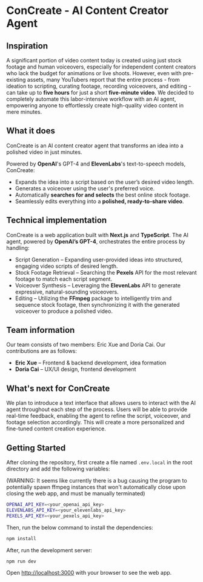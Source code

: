 # ConCreate - AI Content Creator Agent

## Inspiration
A significant portion of video content today is created using just stock footage and human voiceovers, especially for independent content creators who lack the budget for animations or live shoots. However, even with pre-existing assets, many YouTubers report that the entire process - from ideation to scripting, curating footage, recording voiceovers, and editing - can take up to **five hours** for just a short **five-minute video**. We decided to completely automate this labor-intensive workflow with an AI agent, empowering anyone to effortlessly create high-quality video content in mere minutes.

## What it does
ConCreate is an AI content creator agent that transforms an idea into a polished video in just minutes.

Powered by **OpenAI**'s GPT-4 and **ElevenLabs**'s text-to-speech models, ConCreate:
- Expands the idea into a script based on the user’s desired video length.
- Generates a voiceover using the user's preferred voice.
- Automatically **searches for and selects** the best online stock footage.
- Seamlessly edits everything into a **polished, ready-to-share video**.

## Technical implementation
ConCreate is a web application built with **Next.js** and **TypeScript**. The AI agent, powered by **OpenAI’s GPT-4**, orchestrates the entire process by handling:
- Script Generation – Expanding user-provided ideas into structured, engaging video scripts of desired length.
- Stock Footage Retrieval – Searching the **Pexels** API for the most relevant footage to match each script segment.
- Voiceover Synthesis – Leveraging the **ElevenLabs** API to generate expressive, natural-sounding voiceovers.
- Editing – Utilizing the **FFmpeg** package to intelligently trim and sequence stock footage, then synchronizing it with the generated voiceover to produce a polished video.

## Team information
Our team consists of two members: Eric Xue and Doria Cai. Our contributions are as follows:
 - **Eric Xue** – Frontend & backend development, idea formation
 - **Doria Cai** – UX/UI design, frontend development

## What's next for ConCreate
We plan to introduce a text interface that allows users to interact with the AI agent throughout each step of the process. Users will be able to provide real-time feedback, enabling the agent to refine the script, voiceover, and footage selection accordingly. This will create a more personalized and fine-tuned content creation experience.

## Getting Started
After cloning the repository, first create a file named `.env.local` in the root directory and add the following variables:

(WARNING: It seems like currently there is a bug causing the program to potentially spawn ffmpeg instances that won't automatically close upon closing the web app, and must be manually terminated)

```bash
OPENAI_API_KEY=<your_openai_api_key>
ELEVENLABS_API_KEY=<your_elevenlabs_api_key>
PEXELS_API_KEY=<your_pexels_api_key>
```

Then, run the below command to install the dependencies:

```bash
npm install
```

After, run the development server:

```bash
npm run dev
```

Open [http://localhost:3000](http://localhost:3000) with your browser to see the web app.
